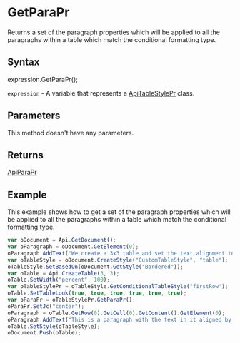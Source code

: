 # GetParaPr

Returns a set of the paragraph properties which will be applied to all the paragraphs within a table which match the conditional formatting type.

## Syntax

expression.GetParaPr();

`expression` - A variable that represents a [ApiTableStylePr](../ApiTableStylePr.md) class.

## Parameters

This method doesn't have any parameters.

## Returns

[ApiParaPr](../../ApiParaPr/ApiParaPr.md)

## Example

This example shows how to get a set of the paragraph properties which will be applied to all the paragraphs within a table which match the conditional formatting type.

```javascript
var oDocument = Api.GetDocument();
var oParagraph = oDocument.GetElement(0);
oParagraph.AddText("We create a 3x3 table and set the text alignment to center for row #1:");
var oTableStyle = oDocument.CreateStyle("CustomTableStyle", "table");
oTableStyle.SetBasedOn(oDocument.GetStyle("Bordered"));
var oTable = Api.CreateTable(3, 3);
oTable.SetWidth("percent", 100);
var oTableStylePr = oTableStyle.GetConditionalTableStyle("firstRow");
oTable.SetTableLook(true, true, true, true, true, true);
var oParaPr = oTableStylePr.GetParaPr();
oParaPr.SetJc("center");
oParagraph = oTable.GetRow(0).GetCell(0).GetContent().GetElement(0);
oParagraph.AddText("This is a paragraph with the text in it aligned by the center.");
oTable.SetStyle(oTableStyle);
oDocument.Push(oTable);
```
